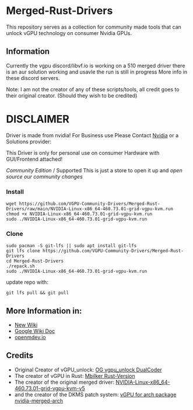 # Merged-Rust-Drivers
This repository serves as a collection for community made tools that can unlock vGPU technology on consumer Nvidia GPUs.

## Information
Currently the vgpu discord/libvf.io is working on a 510 merged driver there is an aur solution working and usavle the run is still in progress
More info in these discord servers.

Note: I am not the creator of any of these scripts/tools, all credit goes to their original creator. (Should they wish to be credited)

# DISCLAIMER #
Driver is made from nvidia! For Business use Please Contact [Nvidia](https://www.nvidia.com/en-us/data-center/virtual-solutions/) or a Solutions provider: 

This Driver is only for personal use on consumer Hardware with GUI/Frontend attached! 

*Community Edition* / Supported
This is just a store to open it up and *open source our community changes*

### Install
```
wget https://github.com/VGPU-Community-Drivers/Merged-Rust-Drivers/raw/main/NVIDIA-Linux-x86_64-460.73.01-grid-vgpu-kvm.run
chmod +x NVIDIA-Linux-x86_64-460.73.01-grid-vgpu-kvm.run
sudo ./NVIDIA-Linux-x86_64-460.73.01-grid-vgpu-kvm.run
```

### Clone
```
sudo pacman -S git-lfs || sudo apt install git-lfs
git lfs clone https://github.com/VGPU-Community-Drivers/Merged-Rust-Drivers
cd Merged-Rust-Drivers
./repack.sh
sudo ./NVIDIA-Linux-x86_64-460.73.01-grid-vgpu-kvm.run
```
update repo with:
```
git lfs pull && git pull
```

## More Information in:
- [New Wiki](https://krutavshah.github.io/GPU_Virtualization-Wiki/)
- [Google Wiki Doc](https://docs.google.com/document/d/1pzrWJ9h-zANCtyqRgS7Vzla0Y8Ea2-5z2HEi4X75d2Q/edit?usp=sharing)
- [openmdev.io](https://openmdev.io/index.php/Main_Page)


## Credits
- Original Creator of vGPU_unlock: [OG vgpu_unlock DualCoder](https://github.com/DualCoder/vgpu_unlock)
- The creator of vGPU in Rust: [Mbilker Rust-Version](https://github.com/mbilker/vgpu_unlock-rs)
- The creator of the original merged driver: [NVIDIA-Linux-x86_64-460.73.01-grid-vgpu-kvm-v5](https://drive.google.com/file/d/1dCyUteA2MqJaemRKqqTu5oed5mINu9Bw/view)
- and the creator of the DKMS patch system: [vGPU for arch package nvidia-merged-arch](https://github.com/erin-allison/nvidia-merged-arch) 
